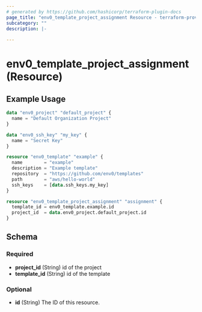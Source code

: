 ```yaml
---
# generated by https://github.com/hashicorp/terraform-plugin-docs
page_title: "env0_template_project_assignment Resource - terraform-provider-env0"
subcategory: ""
description: |-
  
---
```


# env0_template_project_assignment (Resource)



## Example Usage

```terraform
data "env0_project" "default_project" {
  name = "Default Organization Project"
}

data "env0_ssh_key" "my_key" {
  name = "Secret Key"
}

resource "env0_template" "example" {
  name        = "example"
  description = "Example template"
  repository  = "https://github.com/env0/templates"
  path        = "aws/hello-world"
  ssh_keys    = [data.ssh_keys.my_key]
}

resource "env0_template_project_assignment" "assignment" {
  template_id = env0_template.example.id
  project_id  = data.env0_project.default_project.id
}
```

<!-- schema generated by tfplugindocs -->
## Schema

### Required

- **project_id** (String) id of the project
- **template_id** (String) id of the template

### Optional

- **id** (String) The ID of this resource.


